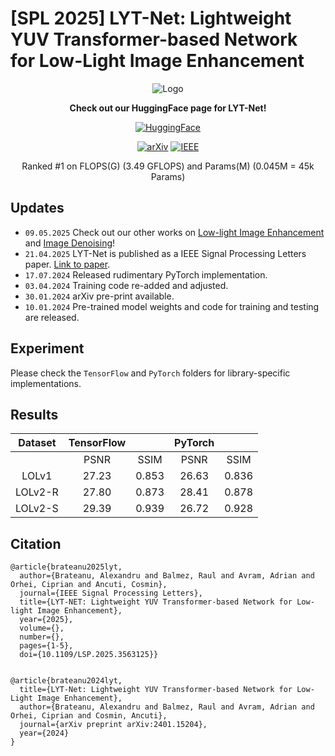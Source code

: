 # [SPL 2025] LYT-Net: Lightweight YUV Transformer-based Network for Low-Light Image Enhancement

<div align="center">

![Logo](./figs/Logo.png)

**Check out our HuggingFace page for LYT-Net!**

[![HuggingFace](https://img.shields.io/badge/HuggingFace-Model-179bd3)](https://huggingface.co/albrateanu/LYT-Net)

[![arXiv](https://img.shields.io/badge/arxiv-paper-179bd3)](https://arxiv.org/abs/2401.15204)
[![IEEE](https://img.shields.io/badge/IEEE-paper-blue)](https://ieeexplore.ieee.org/abstract/document/10972228)
	
<!---[![PWC](https://img.shields.io/endpoint.svg?url=https://paperswithcode.com/badge/lyt-net-lightweight-yuv-transformer-based/low-light-image-enhancement-on-lol)](https://paperswithcode.com/sota/low-light-image-enhancement-on-lol?p=lyt-net-lightweight-yuv-transformer-based)
	
[![PWC](https://img.shields.io/endpoint.svg?url=https://paperswithcode.com/badge/lyt-net-lightweight-yuv-transformer-based/low-light-image-enhancement-on-lolv2)](https://paperswithcode.com/sota/low-light-image-enhancement-on-lolv2?p=lyt-net-lightweight-yuv-transformer-based)

[![PWC](https://img.shields.io/endpoint.svg?url=https://paperswithcode.com/badge/lyt-net-lightweight-yuv-transformer-based/low-light-image-enhancement-on-lolv2-1)](https://paperswithcode.com/sota/low-light-image-enhancement-on-lolv2-1?p=lyt-net-lightweight-yuv-transformer-based) -->



Ranked #1 on FLOPS(G) (3.49 GFLOPS) and Params(M) (0.045M = 45k Params)
</div>

## Updates
<!-- - `12.01.2024`: text update -->
- `09.05.2025` Check out our other works on [Low-light Image Enhancement](https://github.com/albrateanu/KANT) and [Image Denoising](https://github.com/albrateanu/AKDT)!
- `21.04.2025` LYT-Net is published as a IEEE Signal Processing Letters paper. [Link to paper](https://ieeexplore.ieee.org/abstract/document/10972228).
- `17.07.2024` Released rudimentary PyTorch implementation.
- `03.04.2024` Training code re-added and adjusted.
- `30.01.2024` arXiv pre-print available.
- `10.01.2024` Pre-trained model weights and code for training and testing are released.

## Experiment
Please check the ```TensorFlow``` and ```PyTorch``` folders for library-specific implementations.

## Results

| Dataset  | TensorFlow |           | PyTorch |           |
|:--------:|:----------:|:---------:|:-------:|:---------:|
|          | PSNR       | SSIM      | PSNR    | SSIM      |
|  LOLv1   |  27.23     |  0.853    | 26.63   |  0.836    |
| LOLv2-R  |  27.80     |  0.873    | 28.41   |  0.878    |
| LOLv2-S  |  29.39     |  0.939    | 26.72   |  0.928    |


## Citation
```
@article{brateanu2025lyt,
  author={Brateanu, Alexandru and Balmez, Raul and Avram, Adrian and Orhei, Ciprian and Ancuti, Cosmin},
  journal={IEEE Signal Processing Letters}, 
  title={LYT-NET: Lightweight YUV Transformer-based Network for Low-light Image Enhancement}, 
  year={2025},
  volume={},
  number={},
  pages={1-5},
  doi={10.1109/LSP.2025.3563125}}


@article{brateanu2024lyt,
  title={LYT-Net: Lightweight YUV Transformer-based Network for Low-Light Image Enhancement},
  author={Brateanu, Alexandru and Balmez, Raul and Avram, Adrian and Orhei, Ciprian and Cosmin, Ancuti},
  journal={arXiv preprint arXiv:2401.15204},
  year={2024}
}
```

